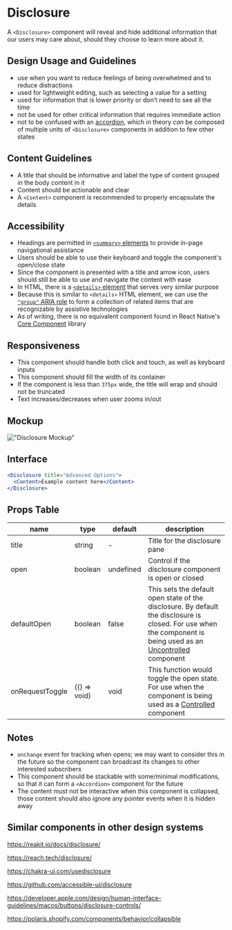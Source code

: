 # Disclosure

A `<Disclosure>` component will reveal and hide additional information that our
users may care about, should they choose to learn more about it.

## Design Usage and Guidelines

- use when you want to reduce feelings of being overwhelmed and to reduce
  distractions
- used for lightweight editing, such as selecting a value for a setting
- used for information that is lower priority or don’t need to see all the time
- not be used for other critical information that requires immediate action
- not to be confused with an
  [accordion](https://adrianroselli.com/2020/05/disclosure-widgets.html#:~:text=An%20accordion%20is%20more%20than,reader%20users%20of%20the%20relationship.),
  which in theory _can_ be composed of multiple units of `<Disclosure>`
  components in addition to few other states

## Content Guidelines

- A title that should be informative and label the type of content grouped in
  the body content in it
- Content should be actionable and clear
- A `<Content>` component is recommended to properly encapsulate the details

## Accessibility

- Headings are permitted in
  [`<summary>` elements](https://developer.mozilla.org/en-US/docs/Web/HTML/Element/summary)
  to provide in-page navigational assistance
- Users should be able to use their keyboard and toggle the component's
  open/close state
- Since the component is presented with a title and arrow icon, users should
  still be able to use and navigate the content with ease
- In HTML, there is a
  [`<details>` element](https://developer.mozilla.org/en-US/docs/Web/HTML/Element/details)
  that serves very similar purpose
- Because this is similar to `<details>` HTML element, we can use the
  [`"group"` ARIA role](https://w3c.github.io/aria/#group) to form a collection
  of related items that are recognizable by assistive technologies
- As of writing, there is no equivalent component found in React Native's
  [Core Component](https://reactnative.dev/docs/components-and-apis) library

## Responsiveness

- This component should handle both click and touch, as well as keyboard inputs
- This component should fill the width of its container
- If the component is less than `375px` wide, the title will wrap and should not
  be truncated
- Text increases/decreases when user zooms in/out

## Mockup

!["Disclosure Mockup"](https://gist.github.com/kingstonfung/b882aa211f4213b1ac89bd515dc48a50/raw/369ab6deeabea99d5ad3a96b74bce64cb721cda5/image.png)

## Interface

```jsx
<Disclosure title="Advanced Options">
  <Content>Example content here</Content>
</Disclosure>
```

## Props Table

| name            | type         | default   | description                                                                                                                                                                                                             |
| --------------- | ------------ | --------- | ----------------------------------------------------------------------------------------------------------------------------------------------------------------------------------------------------------------------- |
| title           | string       | -         | Title for the disclosure pane                                                                                                                                                                                           |
| open            | boolean      | undefined | Control if the disclosure component is open or closed                                                                                                                                                                   |
| defaultOpen     | boolean      | false     | This sets the default open state of the disclosure. By default the disclosure is closed. For use when the component is being used as an [Uncontrolled](https://reactjs.org/docs/uncontrolled-components.html) component |
| onRequestToggle | (() => void) | void      | This function would toggle the open state. For use when the component is being used as a [Controlled](https://reactjs.org/docs/forms.html#controlled-components) component                                              |

## Notes

- `onchange` event for tracking when opens; we may want to consider this in the
  future so the component can broadcast its changes to other interested
  subscribers
- This component should be stackable with some/minimal modifications, so that it
  can form a `<Accordion>` component for the future
- The content must not be interactive when this component is collapsed, those
  content should also ignore any pointer events when it is hidden away

## Similar components in other design systems

https://reakit.io/docs/disclosure/

https://reach.tech/disclosure/

https://chakra-ui.com/usedisclosure

https://github.com/accessible-ui/disclosure

https://developer.apple.com/design/human-interface-guidelines/macos/buttons/disclosure-controls/

https://polaris.shopify.com/components/behavior/collapsible
